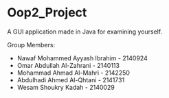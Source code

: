 # Oop2_Project

A GUI application made in Java for examining yourself. 

Group Members:
- Nawaf Mohammed Ayyash Ibrahim - 2140924
- Omar Abdullah Al-Zahrani - 2140113
- Mohammad Ahmad Al-Mahri - 2142250
- Abdulhadi Ahmed Al-Qhtani - 2141731
- Wesam Shoukry Kadah - 2140029
